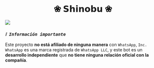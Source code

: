 <h1 align="center">❀ 𝗦𝗵𝗶𝗻𝗼𝗯𝘂 ❀</h1>

<img src= "https://files.catbox.moe/lgepew.jpg">
</p>

### *`❕️ Información importante`*
Este proyecto **no está afiliado de ninguna manera** con `WhatsApp`, `Inc. WhatsApp` es una marca registrada de `WhatsApp LLC`, y este bot es un **desarrollo independiente** que **no tiene ninguna relación oficial con la compañía**.